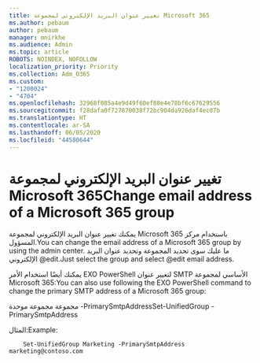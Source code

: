 ```yaml
---
title: تغيير عنوان البريد الإلكتروني لمجموعة Microsoft 365
ms.author: pebaum
author: pebaum
manager: mnirkhe
ms.audience: Admin
ms.topic: article
ROBOTS: NOINDEX, NOFOLLOW
localization_priority: Priority
ms.collection: Adm_O365
ms.custom:
- "1200024"
- "4704"
ms.openlocfilehash: 32968f085a4e9d49f60ef88e4e78bf6c67629556
ms.sourcegitcommit: f28dafa0f727870038f72bc904da926daf4ec07b
ms.translationtype: HT
ms.contentlocale: ar-SA
ms.lasthandoff: 06/05/2020
ms.locfileid: "44580644"
---
```

# <a name="change-email-address-of-a-microsoft-365-group"></a><span data-ttu-id="3ab47-102">تغيير عنوان البريد الإلكتروني لمجموعة Microsoft 365</span><span class="sxs-lookup"><span data-stu-id="3ab47-102">Change email address of a Microsoft 365 group</span></span>

<span data-ttu-id="3ab47-103">يمكنك تغيير عنوان البريد الإلكتروني لمجموعة Microsoft 365 باستخدام مركز المسؤول.</span><span class="sxs-lookup"><span data-stu-id="3ab47-103">You can change the email address of a Microsoft 365 group by using the admin center.</span></span> <span data-ttu-id="3ab47-104">ما عليك سوى تحديد المجموعة وتحديد عنوان البريد الإلكتروني @edit.</span><span class="sxs-lookup"><span data-stu-id="3ab47-104">Just select the group and select @edit email address.</span></span>

<span data-ttu-id="3ab47-105">يمكنك أيضًا استخدام الأمر EXO PowerShell لتغيير عنوان SMTP الأساسي لمجموعة Microsoft 365:</span><span class="sxs-lookup"><span data-stu-id="3ab47-105">You can also use following the EXO PowerShell command to change the primary SMTP address of a Microsoft 365 group:</span></span>

<span data-ttu-id="3ab47-106">مجموعة مجموعة موحدة <Group Name> -PrimarySmtpAddress<new SMTP Address></span><span class="sxs-lookup"><span data-stu-id="3ab47-106">Set-UnifiedGroup <Group Name> -PrimarySmtpAddress <new SMTP Address></span></span>

<span data-ttu-id="3ab47-107">المثال:</span><span class="sxs-lookup"><span data-stu-id="3ab47-107">Example:</span></span>

```
    Set-UnifiedGroup Marketing -PrimarySmtpAddress marketing@contoso.com
```
